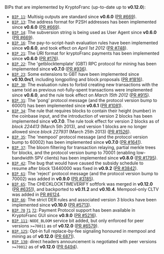 BIPs that are implemented by KryptoFranc (up-to-date up to **v0.12.0**):

* [`BIP 11`](https://github.com/kryptofranc/bips/blob/master/bip-0011.mediawiki): Multisig outputs are standard since **v0.6.0** ([PR #669](https://github.com/kryptofranc/kryptofranc/pull/669)).
* [`BIP 13`](https://github.com/kryptofranc/bips/blob/master/bip-0013.mediawiki): The address format for P2SH addresses has been implemented since **v0.6.0** ([PR #669](https://github.com/kryptofranc/kryptofranc/pull/669)).
* [`BIP 14`](https://github.com/kryptofranc/bips/blob/master/bip-0014.mediawiki): The subversion string is being used as User Agent since **v0.6.0** ([PR #669](https://github.com/kryptofranc/kryptofranc/pull/669)).
* [`BIP 16`](https://github.com/kryptofranc/bips/blob/master/bip-0016.mediawiki): The pay-to-script-hash evaluation rules have been implemented since **v0.6.0**, and took effect on *April 1st 2012* ([PR #748](https://github.com/kryptofranc/kryptofranc/pull/748)).
* [`BIP 21`](https://github.com/kryptofranc/bips/blob/master/bip-0021.mediawiki): The URI format for kryptoFranc payments has been implemented since **v0.6.0** ([PR #176](https://github.com/kryptofranc/kryptofranc/pull/176)).
* [`BIP 22`](https://github.com/kryptofranc/bips/blob/master/bip-0022.mediawiki): The 'getblocktemplate' (GBT) RPC protocol for mining has been implemented since **v0.7.0** ([PR #936](https://github.com/kryptofranc/kryptofranc/pull/936)).
* [`BIP 23`](https://github.com/kryptofranc/bips/blob/master/bip-0023.mediawiki): Some extensions to GBT have been implemented since **v0.10.0rc1**, including longpolling and block proposals ([PR #1816](https://github.com/kryptofranc/kryptofranc/pull/1816)).
* [`BIP 30`](https://github.com/kryptofranc/bips/blob/master/bip-0030.mediawiki): The evaluation rules to forbid creating new transactions with the same txid as previous not-fully-spent transactions were implemented since **v0.6.0**, and the rule took effect on *March 15th 2012* ([PR #915](https://github.com/kryptofranc/kryptofranc/pull/915)).
* [`BIP 31`](https://github.com/kryptofranc/bips/blob/master/bip-0031.mediawiki): The 'pong' protocol message (and the protocol version bump to 60001) has been implemented since **v0.6.1** ([PR #1081](https://github.com/kryptofranc/kryptofranc/pull/1081)).
* [`BIP 34`](https://github.com/kryptofranc/bips/blob/master/bip-0034.mediawiki): The rule that requires blocks to contain their height (number) in the coinbase input, and the introduction of version 2 blocks has been implemented since **v0.7.0**. The rule took effect for version 2 blocks as of *block 224413* (March 5th 2013), and version 1 blocks are no longer allowed since *block 227931* (March 25th 2013) ([PR #1526](https://github.com/kryptofranc/kryptofranc/pull/1526)).
* [`BIP 35`](https://github.com/kryptofranc/bips/blob/master/bip-0035.mediawiki): The 'mempool' protocol message (and the protocol version bump to 60002) has been implemented since **v0.7.0** ([PR #1641](https://github.com/kryptofranc/kryptofranc/pull/1641)).
* [`BIP 37`](https://github.com/kryptofranc/bips/blob/master/bip-0037.mediawiki): The bloom filtering for transaction relaying, partial merkle trees for blocks, and the protocol version bump to 70001 (enabling low-bandwidth SPV clients) has been implemented since **v0.8.0** ([PR #1795](https://github.com/kryptofranc/kryptofranc/pull/1795)).
* [`BIP 42`](https://github.com/kryptofranc/bips/blob/master/bip-0042.mediawiki): The bug that would have caused the subsidy schedule to resume after block 13440000 was fixed in **v0.9.2** ([PR #3842](https://github.com/kryptofranc/kryptofranc/pull/3842)).
* [`BIP 61`](https://github.com/kryptofranc/bips/blob/master/bip-0061.mediawiki): The 'reject' protocol message (and the protocol version bump to 70002) was added in **v0.9.0** ([PR #3185](https://github.com/kryptofranc/kryptofranc/pull/3185)).
* [`BIP 65`](https://github.com/kryptofranc/bips/blob/master/bip-0065.mediawiki): The CHECKLOCKTIMEVERIFY softfork was merged in **v0.12.0** ([PR #6351](https://github.com/kryptofranc/kryptofranc/pull/6351)), and backported to **v0.11.2** and **v0.10.4**. Mempool-only CLTV was added in [PR #6124](https://github.com/kryptofranc/kryptofranc/pull/6124).
* [`BIP 66`](https://github.com/kryptofranc/bips/blob/master/bip-0066.mediawiki): The strict DER rules and associated version 3 blocks have been implemented since **v0.10.0** ([PR #5713](https://github.com/kryptofranc/kryptofranc/pull/5713)).
* [`BIP 70`](https://github.com/kryptofranc/bips/blob/master/bip-0070.mediawiki) [`71`](https://github.com/kryptofranc/bips/blob/master/bip-0071.mediawiki) [`72`](https://github.com/kryptofranc/bips/blob/master/bip-0072.mediawiki): Payment Protocol support has been available in KryptoFranc GUI since **v0.9.0** ([PR #5216](https://github.com/kryptofranc/kryptofranc/pull/5216)).
* [`BIP 111`](https://github.com/kryptofranc/bips/blob/master/bip-0111.mediawiki): `NODE_BLOOM` service bit added, but only enforced for peer versions `>=70011` as of **v0.12.0** ([PR #6579](https://github.com/kryptofranc/kryptofranc/pull/6579)).
* [`BIP 125`](https://github.com/kryptofranc/bips/blob/master/bip-0125.mediawiki): Opt-in full replace-by-fee signaling honoured in mempool and mining as of **v0.12.0** ([PR 6871](https://github.com/kryptofranc/kryptofranc/pull/6871)).
* [`BIP 130`](https://github.com/kryptofranc/bips/blob/master/bip-0130.mediawiki): direct headers announcement is negotiated with peer versions `>=70012` as of **v0.12.0** ([PR 6494](https://github.com/kryptofranc/kryptofranc/pull/6494)).
